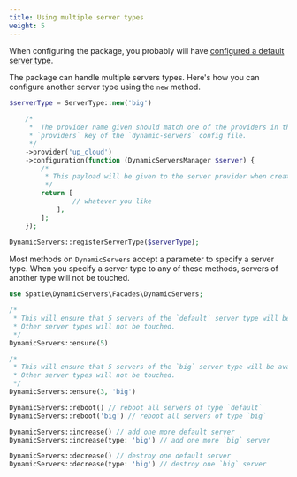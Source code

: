 ```yaml
---
title: Using multiple server types
weight: 5
---
```


When configuring the package, you probably will have [configured a default server type](/docs/laravel-dynamic-servers/v1/basic-usage/configuring-your-first-server-type).

The package can handle multiple servers types. Here's how you can configure another server type using the `new` method.

```php
$serverType = ServerType::new('big')
    
    /*
     *  The provider name given should match one of the providers in the
     * `providers` key of the `dynamic-servers` config file.
     */
    ->provider('up_cloud') 
    ->configuration(function (DynamicServersManager $server) {
        /*
         * This payload will be given to the server provider when creating a server
         */
        return [
                // whatever you like
            ],
        ];
    });
 
DynamicServers::registerServerType($serverType);
```

Most methods on `DynamicServers` accept a parameter to specify a server type. When you specify a server type to any of these methods, servers of another type will not be touched.

```php
use Spatie\DynamicServers\Facades\DynamicServers;

/*
 * This will ensure that 5 servers of the `default` server type will be available
 * Other server types will not be touched.
 */
DynamicServers::ensure(5) 

/*
 * This will ensure that 5 servers of the `big` server type will be available
 * Other server types will not be touched.
 */
DynamicServers::ensure(3, 'big') 

DynamicServers::reboot() // reboot all servers of type `default`
DynamicServers::reboot('big') // reboot all servers of type `big`

DynamicServers::increase() // add one more default server
DynamicServers::increase(type: 'big') // add one more `big` server

DynamicServers::decrease() // destroy one default server
DynamicServers::decrease(type: 'big') // destroy one `big` server
```


